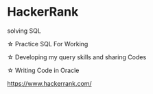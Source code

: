 # HackerRank
solving SQL

☆ Practice SQL For Working

☆ Developing my query skills and sharing Codes

☆ Writing Code in Oracle

https://www.hackerrank.com/

